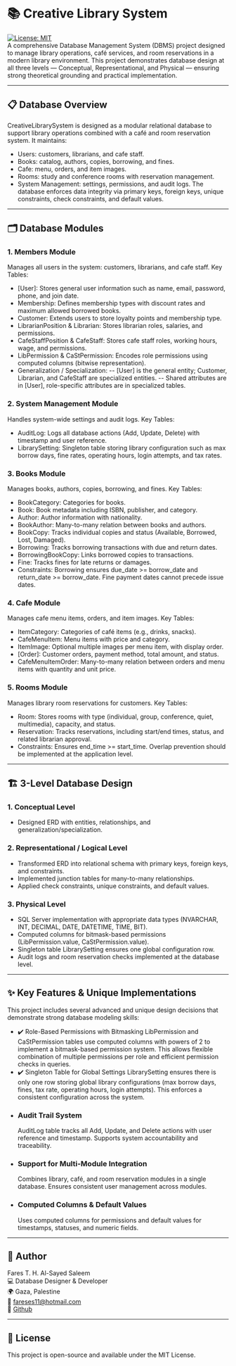 # 📚 Creative Library System
[![License: MIT](https://img.shields.io/badge/License-MIT-yellow.svg)](LICENSE)<br>
A comprehensive Database Management System (DBMS) project designed to manage library operations, café services, and room reservations in a modern library environment.
This project demonstrates database design at all three levels — Conceptual, Representational, and Physical — ensuring strong theoretical grounding and practical implementation.

---

## 📋 Database Overview
CreativeLibrarySystem is designed as a modular relational database to support library operations combined with a café and room reservation system. It maintains:
- Users: customers, librarians, and cafe staff.
- Books: catalog, authors, copies, borrowing, and fines.
- Cafe: menu, orders, and item images.
- Rooms: study and conference rooms with reservation management.
- System Management: settings, permissions, and audit logs.
The database enforces data integrity via primary keys, foreign keys, unique constraints, check constraints, and default values.

---
## 🗂️ Database Modules
### 1. Members Module
Manages all users in the system: customers, librarians, and cafe staff.
Key Tables:
- [User]: Stores general user information such as name, email, password, phone, and join date.
- Membership: Defines membership types with discount rates and maximum allowed borrowed books.
- Customer: Extends users to store loyalty points and membership type.
- LibrarianPosition & Librarian: Stores librarian roles, salaries, and permissions.
- CafeStaffPosition & CafeStaff: Stores cafe staff roles, working hours, wage, and permissions.
- LibPermission & CaStPermission: Encodes role permissions using computed columns (bitwise representation).
- Generalization / Specialization:
-- [User] is the general entity; Customer, Librarian, and CafeStaff are specialized entities.
-- Shared attributes are in [User], role-specific attributes are in specialized tables.

### 2. System Management Module
Handles system-wide settings and audit logs.
Key Tables:
- AuditLog: Logs all database actions (Add, Update, Delete) with timestamp and user reference.
- LibrarySetting: Singleton table storing library configuration such as max borrow days, fine rates, operating hours, login attempts, and tax rates.

### 3. Books Module
Manages books, authors, copies, borrowing, and fines.
Key Tables:
- BookCategory: Categories for books.
- Book: Book metadata including ISBN, publisher, and category.
- Author: Author information with nationality.
- BookAuthor: Many-to-many relation between books and authors.
- BookCopy: Tracks individual copies and status (Available, Borrowed, Lost, Damaged).
- Borrowing: Tracks borrowing transactions with due and return dates.
- BorrowingBookCopy: Links borrowed copies to transactions.
- Fine: Tracks fines for late returns or damages.
- Constraints: Borrowing ensures due_date >= borrow_date and return_date >= borrow_date. Fine payment dates cannot precede issue dates.

### 4. Cafe Module
Manages cafe menu items, orders, and item images.
Key Tables:
- ItemCategory: Categories of café items (e.g., drinks, snacks).
- CafeMenuItem: Menu items with price and category.
- ItemImage: Optional multiple images per menu item, with display order.
- [Order]: Customer orders, payment method, total amount, and status.
- CafeMenuItemOrder: Many-to-many relation between orders and menu items with quantity and unit price.

### 5. Rooms Module
Manages library room reservations for customers.
Key Tables:
- Room: Stores rooms with type (individual, group, conference, quiet, multimedia), capacity, and status.
- Reservation: Tracks reservations, including start/end times, status, and related librarian approval.
- Constraints: Ensures end_time >= start_time. Overlap prevention should be implemented at the application level.

---

## 🏗️ 3-Level Database Design
### 1. Conceptual Level
- Designed ERD with entities, relationships, and generalization/specialization.

### 2. Representational / Logical Level
- Transformed ERD into relational schema with primary keys, foreign keys, and constraints.
- Implemented junction tables for many-to-many relationships.
- Applied check constraints, unique constraints, and default values.

### 3. Physical Level
- SQL Server implementation with appropriate data types (NVARCHAR, INT, DECIMAL, DATE, DATETIME, TIME, BIT).
- Computed columns for bitmask-based permissions (LibPermission.value, CaStPermission.value).
- Singleton table LibrarySetting ensures one global configuration row.
- Audit logs and room reservation checks implemented at the database level.

---

## ✨ Key Features & Unique Implementations
This project includes several advanced and unique design decisions that demonstrate strong database modeling skills:
- ✔️ Role-Based Permissions with Bitmasking
  LibPermission and CaStPermission tables use computed columns with powers of 2 to implement a bitmask-based permission system.
  This allows flexible combination of multiple permissions per role and efficient permission checks in queries.
- ✔️ Singleton Table for Global Settings
  LibrarySetting ensures there is only one row storing global library configurations (max borrow days, fines, tax rate, operating hours, login attempts).
  This enforces a consistent configuration across the system.
- ### Audit Trail System 
  AuditLog table tracks all Add, Update, and Delete actions with user reference and timestamp.
  Supports system accountability and traceability.
- ### Support for Multi-Module Integration
  Combines library, café, and room reservation modules in a single database.
  Ensures consistent user management across modules.
- ### Computed Columns & Default Values
  Uses computed columns for permissions and default values for timestamps, statuses, and numeric fields.

---

## 👤 Author
Fares T. H. Al-Sayed Saleem <br>
💻 Database Designer & Developer <br>
🌍 Gaza, Palestine <br>
📧 fareses11@hotmail.com <br>
🔗 [Github](https://github.com/FaresSaleemGHub)

---

## 📜 License
This project is open-source and available under the MIT License.

